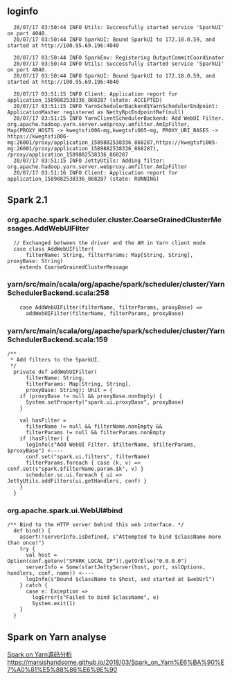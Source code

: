## loginfo ##

      20/07/17 03:50:44 INFO Utils: Successfully started service 'SparkUI' on port 4040.
      20/07/17 03:50:44 INFO SparkUI: Bound SparkUI to 172.18.0.59, and started at http://100.95.69.196:4040
      
      20/07/17 03:50:44 INFO SparkEnv: Registering OutputCommitCoordinator
      20/07/17 03:50:44 INFO Utils: Successfully started service 'SparkUI' on port 4040.
      20/07/17 03:50:44 INFO SparkUI: Bound SparkUI to 172.18.0.59, and started at http://100.95.69.196:4040
      
      20/07/17 03:51:15 INFO Client: Application report for application_1589882538336_868287 (state: ACCEPTED)
      20/07/17 03:51:15 INFO YarnSchedulerBackend$YarnSchedulerEndpoint: ApplicationMaster registered as NettyRpcEndpointRef(null)
      20/07/17 03:51:15 INFO YarnClientSchedulerBackend: Add WebUI Filter. org.apache.hadoop.yarn.server.webproxy.amfilter.AmIpFilter, Map(PROXY_HOSTS -> kwegtsfi006-mg,kwegtsfi005-mg, PROXY_URI_BASES -> https://kwegtsfi006-mg:26001/proxy/application_1589882538336_868287,https://kwegtsfi005-mg:26001/proxy/application_1589882538336_868287), /proxy/application_1589882538336_868287
      20/07/17 03:51:15 INFO JettyUtils: Adding filter: org.apache.hadoop.yarn.server.webproxy.amfilter.AmIpFilter
      20/07/17 03:51:16 INFO Client: Application report for application_1589882538336_868287 (state: RUNNING)

## Spark 2.1 ##


### org.apache.spark.scheduler.cluster.CoarseGrainedClusterMessages.AddWebUIFilter ###
      // Exchanged between the driver and the AM in Yarn client mode
      case class AddWebUIFilter(
          filterName: String, filterParams: Map[String, String], proxyBase: String)
        extends CoarseGrainedClusterMessage

### yarn/src/main/scala/org/apache/spark/scheduler/cluster/YarnSchedulerBackend.scala:258 ###
        case AddWebUIFilter(filterName, filterParams, proxyBase) =>
          addWebUIFilter(filterName, filterParams, proxyBase)

### yarn/src/main/scala/org/apache/spark/scheduler/cluster/YarnSchedulerBackend.scala:159 ###
    
    /**
     * Add filters to the SparkUI.
     */
      private def addWebUIFilter(
          filterName: String,
          filterParams: Map[String, String],
          proxyBase: String): Unit = {
        if (proxyBase != null && proxyBase.nonEmpty) {
          System.setProperty("spark.ui.proxyBase", proxyBase)
        }

        val hasFilter =
          filterName != null && filterName.nonEmpty &&
          filterParams != null && filterParams.nonEmpty
        if (hasFilter) {
          logInfo(s"Add WebUI Filter. $filterName, $filterParams, $proxyBase") <----
          conf.set("spark.ui.filters", filterName)
          filterParams.foreach { case (k, v) => conf.set(s"spark.$filterName.param.$k", v) }
          scheduler.sc.ui.foreach { ui => JettyUtils.addFilters(ui.getHandlers, conf) }
        }
      }


### org.apache.spark.ui.WebUI#bind ###
    /** Bind to the HTTP server behind this web interface. */
      def bind() {
        assert(!serverInfo.isDefined, s"Attempted to bind $className more than once!")
        try {
          val host = Option(conf.getenv("SPARK_LOCAL_IP")).getOrElse("0.0.0.0")
          serverInfo = Some(startJettyServer(host, port, sslOptions, handlers, conf, name)) <----
          logInfo(s"Bound $className to $host, and started at $webUrl")
        } catch {
          case e: Exception =>
            logError(s"Failed to bind $className", e)
            System.exit(1)
        }
      }

## Spark on Yarn analyse ##
[Spark on Yarn源码分析](!https://marsishandsome.github.io/images/spark_on_yarn_arch.png)
https://marsishandsome.github.io/2018/03/Spark_on_Yarn%E6%BA%90%E7%A0%81%E5%88%86%E6%9E%90
